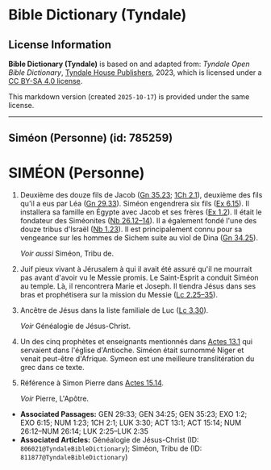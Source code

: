 # Bible Dictionary (Tyndale)

## License Information

**Bible Dictionary (Tyndale)** is based on and adapted from: _Tyndale Open Bible Dictionary_, [Tyndale House Publishers](https://tyndaleopenresources.com/), 2023, which is licensed under a [CC BY-SA 4.0 license](https://creativecommons.org/licenses/by-sa/4.0/legalcode.en).

This markdown version (created `2025-10-17`) is provided under the same license.



--------------------------------

## Siméon (Personne) (id: 785259)

SIMÉON (Personne)
=================

1. Deuxième des douze fils de Jacob ([Gn 35\.23](https://ref.ly/Gen35:23); [1Ch 2\.1](https://ref.ly/1Chr2:1)), deuxième des fils qu'il a eus par Léa ([Gn 29\.33](https://ref.ly/Gen29:33)). Siméon engendrera six fils ([Ex 6\.15](https://ref.ly/Exod6:15)). Il installera sa famille en Égypte avec Jacob et ses frères ([Ex 1\.2](https://ref.ly/Exod1:2)). Il était le fondateur des Siméonites ([Nb 26\.12–14](https://ref.ly/Num26:12-Num26:14)). Il a également fondé l'une des douze tribus d'Israël ([Nb 1\.23](https://ref.ly/Num1:23)). Il est principalement connu pour sa vengeance sur les hommes de Sichem suite au viol de Dina ([Gn 34\.25](https://ref.ly/Gen34:25)).

    *Voir aussi* Siméon, Tribu de.

2. Juif pieux vivant à Jérusalem à qui il avait été assuré qu'il ne mourrait pas avant d'avoir vu le Messie promis. Le Saint\-Esprit a conduit Siméon au temple. Là, il rencontrera Marie et Joseph. Il tiendra Jésus dans ses bras et prophétisera sur la mission du Messie ([Lc 2\.25–35](https://ref.ly/Luke2:25-Luke2:35)).
3. Ancêtre de Jésus dans la liste familiale de Luc ([Lc 3\.30](https://ref.ly/Luke3:30)).

    *Voir* Généalogie de Jésus\-Christ.

4. Un des cinq prophètes et enseignants mentionnés dans [Actes 13\.1](https://ref.ly/Acts13:1) qui servaient dans l'église d'Antioche. Siméon était surnommé Niger et venait peut\-être d'Afrique. Symeon est une meilleure translitération du grec dans ce texte.
5. Référence à Simon Pierre dans [Actes 15\.14](https://ref.ly/Acts15:14).

    *Voir* Pierre, L'Apôtre.

* **Associated Passages:** GEN 29:33; GEN 34:25; GEN 35:23; EXO 1:2; EXO 6:15; NUM 1:23; 1CH 2:1; LUK 3:30; ACT 13:1; ACT 15:14; NUM 26:12–NUM 26:14; LUK 2:25–LUK 2:35
* **Associated Articles:** Généalogie de Jésus-Christ (ID: `806021@TyndaleBibleDictionary`); Siméon, Tribu de (ID: `811877@TyndaleBibleDictionary`)

